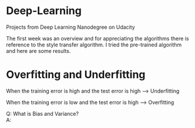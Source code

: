 # Deep-Learning
Projects from Deep Learning Nanodegree on Udacity

The first week was an overview and for appreciating the algorithms there is reference to the style transfer algorithm. I tried the pre-trained algorithm and here are some results.


# Overfitting and Underfitting
When the training error is high and the test error is high --> Underfitting

When the training error is low and the test error is high --> Overfitting

Q: What is Bias and Variance?  
A: 
